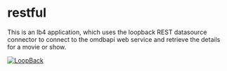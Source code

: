 # restful

This is an lb4 application, which uses the loopback REST datasource connector to connect to the omdbapi web service and retrieve the details for a movie or show.

[![LoopBack](https://github.com/strongloop/loopback-next/raw/master/docs/site/imgs/branding/Powered-by-LoopBack-Badge-(blue)-@2x.png)](http://loopback.io/)
